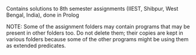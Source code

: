 
Contains solutions to 8th semester assignments (IIEST, Shibpur, West Bengal, India), done in Prolog

NOTE: Some of the assignment folders may contain programs that may be present in other folders too. Do not delete them; their copies are kept in various folders because some of the other programs might be using them as extended predicates.
